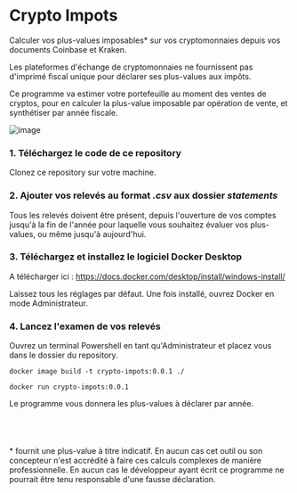 # Crypto Impots
Calculer vos plus-values imposables* sur vos cryptomonnaies depuis vos documents Coinbase et Kraken.

Les plateformes d'échange de cryptomonnaies ne fournissent pas d'imprimé fiscal unique pour déclarer ses plus-values aux impôts.

Ce programme va estimer votre portefeuille au moment des ventes de cryptos, pour en calculer la plus-value imposable par opération de vente, et synthétiser par année fiscale.

![image](https://github.com/oldabl/crypto-impots/assets/18029566/e4e68b8b-0908-41ef-a65a-87c0ffc3046f)

### 1. Téléchargez le code de ce repository

Clonez ce repository sur votre machine.

### 2. Ajouter vos relevés au format _.csv_ aux dossier _statements_

Tous les relevés doivent être présent, depuis l'ouverture de vos comptes jusqu'à la fin de l'année pour laquelle vous souhaitez évaluer vos plus-values, ou même jusqu'à aujourd'hui.

### 3. Téléchargez et installez le logiciel Docker Desktop

A télécharger ici : https://docs.docker.com/desktop/install/windows-install/

Laissez tous les réglages par défaut. Une fois installé, ouvrez Docker en mode Administrateur.

### 4. Lancez l'examen de vos relevés

Ouvrez un terminal Powershell en tant qu'Administrateur et placez vous dans le dossier du repository.

`docker image build -t crypto-impots:0.0.1 ./`

`docker run crypto-impots:0.0.1`

 Le programme vous donnera les plus-values à déclarer par année.
\
\
\
\
\
\* fournit une plus-value à titre indicatif. En aucun cas cet outil ou son concepteur n'est accrédité à faire ces calculs complexes de manière professionnelle. En aucun cas le développeur ayant écrit ce programme ne pourrait être tenu responsable d'une fausse déclaration.
